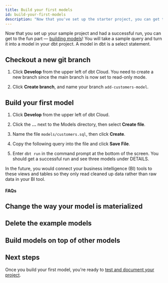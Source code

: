 ```yaml
---
title: Build your first models
id: build-your-first-models
description: "Now that you've set up the starter project, you can get to the fun part — building models!"
---
```


Now that you set up your sample project and had a successful run, you can get to the fun part — [building models](/docs/build/sql-models)! You will take a sample query and turn it into a model in your dbt project. A model in dbt is a select statement.

## Checkout a new git branch

1. Click **Develop** from the upper left of dbt Cloud. You need to create a new branch since the main branch is now set to read-only mode. 

2. Click **Create branch**, and name your branch `add-customers-model`.
    <div style={{maxWidth: '400px'}}>
    <Lightbox src="/img/create-branch-new-ide.png" title="Checkout a new branch" />
    </div>

## Build your first model

1. Click **Develop** from the upper left of dbt Cloud.
2. Click the **...** next to the Models directory, then select **Create file**.  
3. Name the file `models/customers.sql`, then click **Create**.
4. Copy the following query into the file and click **Save File**.

    <Snippet src="tutorial-sql-query" />

5. Enter `dbt run` in the command prompt at the bottom of the screen. You should get a successful run and see three models under DETAILS.

In the future, you would connect your business intelligence (BI) tools to these views and tables so they only read cleaned up data rather than raw data in your BI tool.

#### FAQs

<FAQ src="Runs/checking-logs" />
<FAQ src="Project/which-schema" />
<FAQ src="Models/create-a-schema" />
<FAQ src="Models/run-downtime" />
<FAQ src="Troubleshooting/sql-errors" />

## Change the way your model is materialized

<Snippet src="tutorial-change-way-model-materialized" />

## Delete the example models

<Snippet src="tutorial-delete-example-models" />

## Build models on top of other models

<Snippet src="tutorial-build-models-atop-other-models" />

## Next steps

Once you build your first model, you're ready to [test and document your project](/docs/get-started/getting-started/building-your-first-project/test-and-document-your-project).

<Snippet src="tutorial-next-steps-1st-model" />

